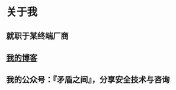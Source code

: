 # 关于我
## 就职于某终端厂商
## [我的博客]([https://github.com](https://anna1258.github.io/))
## 我的公众号：『矛盾之间』，分享安全技术与咨询
